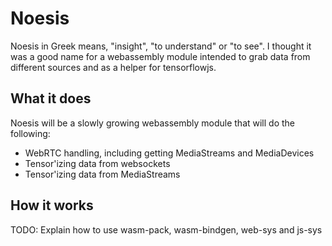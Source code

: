 # Noesis

Noesis in Greek means, "insight", "to understand" or "to see".  I thought it was a good name for a
webassembly module intended to grab data from different sources and as a helper for tensorflowjs.

## What it does

Noesis will be a slowly growing webassembly module that will do the following:

- WebRTC handling, including getting MediaStreams and MediaDevices
- Tensor'izing data from websockets
- Tensor'izing data from MediaStreams

## How it works

TODO: Explain how to use wasm-pack, wasm-bindgen, web-sys and js-sys